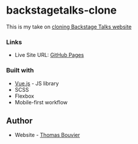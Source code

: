 # backstagetalks-clone

This is my take on [cloning Backstage Talks website](https://www.frontendpractice.com/project/backstage-talks)

### Links

- Live Site URL: [GitHub Pages](https://tobomuto.github.io/rest-countries/)

### Built with

- [Vue.js](https://vuejs.org/) - JS library
- SCSS
- Flexbox
- Mobile-first workflow

## Author

- Website - [Thomas Bouvier](https://tombvr.fr)